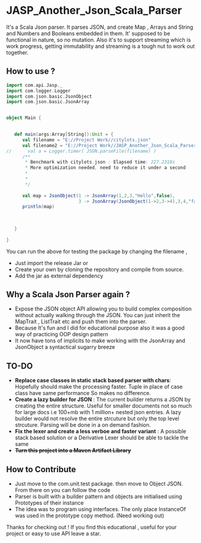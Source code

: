 # JASP_Another_Json_Scala_Parser
It's a Scala Json parser. It parses JSON, and create Map , Arrays and String and Numbers and Booleans embedded in them. It' supposed to be functional in nature, so no mutation. Also it's to support streaming which is work progress, getting immutability and streaming is a tough nut to work out together.  

## How to use ?

```scala
import com.api.Jasp._
import com.logger.Logger
import com.json.basic.JsonObject
import com.json.basic.JsonArray


object Main {
  

   def main(args:Array[String]):Unit = {
      val filename = "E://Project Work//citylots.json"
      val filename2 = "E://Project Work//JASP_Another_Json_Scala_Parser//JsonParser//test.json" 
//      val a = Logger.timer( JSON.parseFile(filename) )
      /**
       * Benchmark with citylots.json : Elapsed time: 227.2318s
       * More optimization needed, need to reduce it under a second
       * 
       * 
       */
      
      val map = JsonObject(1 -> JsonArray(1,2,3,"Hello",false), 
                           3 -> JsonArray(JsonObject(1->2,3->4),3,4,"false",false))
      println(map)
      
      

   }
  
}

```  

You can run the above for testing the package by changing the filename , 
* Just import the release Jar or 
* Create your own by cloning the repository and compile from source.
* Add the jar as external dependency


## Why a Scala Json Parser again ?  
* Expose the JSON object API allowing you to build complex composition without actually walking through the JSON.
  You can just inherit the MapTrait , ListTrait etc and push them into the parser.
* Because It's fun and I did for educational purpose also it was a good way of practicing OOP design pattern  
* It now have tons of implicits to make working with the JsonArray and JsonObject a syntactical sugarry breeze

## TO-DO 

* **Replace case classes in static stack based parser with chars**: Hopefully should make the processing faster. 
    Tuple in place of case class have same performance So makes no difference.
* **Create a lazy builder for JSON** : The current builder returns a JSON by creating the entire structure. 
    Useful for smaller documents not so much for large docs i.e 100+mb with 1 million+ nested json entries.
    A lazy builder would not resolve the entire strcuture but only the top level strcuture. Parsing will be done
    in a on demand fashion.
* **Fix the lexer and create a less verboe and faster variant** : A possible stack based solution or a Derivative Lexer
    should be able to tackle the same
* ~~**Turn this project into a Maven Artifact Library**~~ 

## How to Contribute
* Just move to the com.unit.test package. then move to Object JSON. From there on you can follow the code
* Parser is built with a builder pattern and objects are initialised using Prototypes of their instance
* The idea was to program using interfaces. The only place InstanceOf was used in the prototype copy method. (Need working out)  


Thanks for checking out ! If you find this educational , useful for your project or easy to use API leave a star.
